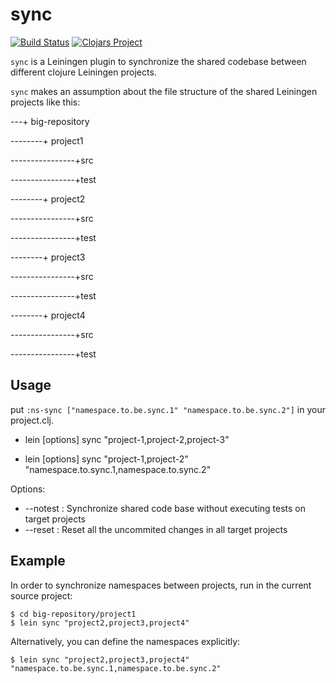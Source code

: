 # sync

[![Build Status](https://travis-ci.org/otto-de/leinsync.svg?branch=master)](https://travis-ci.org/otto-de/leinsync)
[![Clojars Project](https://img.shields.io/clojars/v/sync.svg)](https://clojars.org/sync)

`sync` is a Leiningen plugin to synchronize the shared codebase between different clojure Leiningen projects.

`sync` makes an assumption about the file structure of the shared Leiningen projects like this:

---+ big-repository

--------+ project1

----------------+src

----------------+test

--------+ project2

----------------+src

----------------+test

--------+ project3

----------------+src

----------------+test

--------+ project4

----------------+src

----------------+test

## Usage

put `:ns-sync ["namespace.to.be.sync.1" "namespace.to.be.sync.2"]` in your project.clj.

* lein [options] sync "project-1,project-2,project-3"

* lein [options] sync "project-1,project-2" "namespace.to.sync.1,namespace.to.sync.2"

Options:
   + --notest :  Synchronize shared code base without executing tests on target projects
   + --reset  :   Reset all the uncommited changes in all target projects


## Example
In order to synchronize namespaces between projects, run in the current source project:

    $ cd big-repository/project1
    $ lein sync "project2,project3,project4"

Alternatively, you can define the namespaces explicitly:

    $ lein sync "project2,project3,project4" "namespace.to.be.sync.1,namespace.to.be.sync.2"
